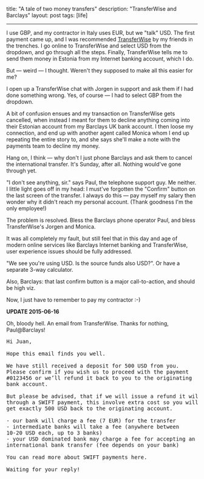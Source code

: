 title: "A tale of two money transfers"
description: "TransferWise and Barclays"
layout: post
tags: [life]

---

I use GBP, and my contractor in Italy uses EUR, but we "talk" USD. The first payment came up, and I was recommended [TransferWise](https://transferwise.com) by my friends in the trenches. I go online to TransferWise and select USD from the dropdown, and go through all the steps. Finally, TransferWise tells me to send them money in Estonia from my Internet banking account, which I do.

But &mdash; weird &mdash; I thought. Weren't they supposed to make all this easier for me?

I open up a TransferWise chat with Jorgen in support and ask them if I had done something wrong. Yes, of course &mdash; I had to select GBP from the dropdown.

A bit of confusion ensues and my transaction on TransferWise gets cancelled, when instead I meant for them to decline anything coming into their Estonian account from my Barclays UK bank account. I then loose my connection, and end up with another agent called Monica whom I end up repeating the entire story to, and she says she'll make a note with the payments team to decline my money.

Hang on, I think &mdash; why don't I just phone Barclays and ask them to cancel the international transfer. It's Sunday, after all. Nothing would've gone through yet.

"I don't see anything, sir." says Paul, the telephone support guy. Me neither. I little light goes off in my head: I must've forgotten the "Confirm" button on the last screen of the transfer. I always do this &mdash; pay myself my salary then wonder why it didn't reach my personal account. (Thank goodness I'm the only employee!)

The problem is resolved. Bless the Barclays phone operator Paul, and bless TransferWise's Jorgen and Monica.

It was all completely my fault, but still feel that in this day and age of modern online services like Barclays Internet banking and TransferWise, user experience issues should be fully addressed.

"We see you're using USD. Is the source funds also USD?". Or have a separate 3-way calculator.

Also, Barclays: that last confirm button is a major call-to-action, and should be high viz.

Now, I just have to remember to pay my contractor :-)

**UPDATE 2015-06-16**

Oh, bloody hell. An email from TransferWise. Thanks for nothing, Paul@Barclays!

<pre>
Hi Juan,

Hope this email finds you well.

We have still received a deposit for 500 USD from you.
Please confirm if you wish us to proceed with the payment
#0123456 or we’ll refund it back to you to the originating
bank account.

But please be advised, that if we will issue a refund it will be
through a SWIFT payment, this involve extra cost so you will not
get exactly 500 USD back to the originating account.

- our bank will charge a fee (7 EUR) for the transfer
- intermediate banks will take a fee (anywhere between
10-20 USD each, up to 3 banks)
- your USD dominated bank may charge a fee for accepting an
international bank transfer (fee depends on your bank)

You can read more about SWIFT payments here.

Waiting for your reply!
</pre>
